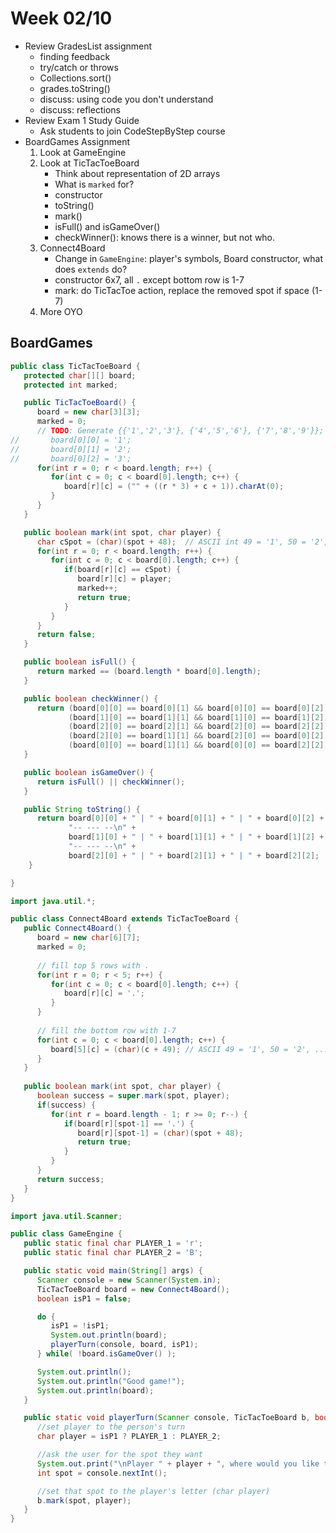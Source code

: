 # Week 02/10

- Review GradesList assignment
  - finding feedback
  - try/catch or throws
  - Collections.sort()
  - grades.toString()
  - discuss: using code you don't understand
  - discuss: reflections
- Review Exam 1 Study Guide
  - Ask students to join CodeStepByStep course
- BoardGames Assignment
  1. Look at GameEngine
  2. Look at TicTacToeBoard
     - Think about representation of 2D arrays
     - What is `marked` for?
     - constructor
     - toString()
     - mark()
     - isFull() and isGameOver()
     - checkWinner(): knows there is a winner, but not who.
  4. Connect4Board
     - Change in `GameEngine`: player's symbols, Board constructor, what does `extends` do?
     - constructor 6x7, all `.` except bottom row is 1-7
     - mark: do TicTacToe action, replace the removed spot if space (1-7)
  5. More OYO

## BoardGames

```java
public class TicTacToeBoard {
   protected char[][] board;
   protected int marked;

   public TicTacToeBoard() {
      board = new char[3][3];
      marked = 0;
      // TODO: Generate {{'1','2','3'}, {'4','5','6'}, {'7','8','9'}};
//       board[0][0] = '1';
//       board[0][1] = '2';
//       board[0][2] = '3';
      for(int r = 0; r < board.length; r++) {
         for(int c = 0; c < board[0].length; c++) {
            board[r][c] = ("" + ((r * 3) + c + 1)).charAt(0);
         }
      }
   }

   public boolean mark(int spot, char player) {
      char cSpot = (char)(spot + 48);  // ASCII int 49 = '1', 50 = '2',...
      for(int r = 0; r < board.length; r++) {
         for(int c = 0; c < board[0].length; c++) {
            if(board[r][c] == cSpot) {
               board[r][c] = player;
               marked++;
               return true;
            }
         }
      }
      return false;
   }

   public boolean isFull() {
      return marked == (board.length * board[0].length);
   }

   public boolean checkWinner() {
      return (board[0][0] == board[0][1] && board[0][0] == board[0][2]) || // first row
             (board[1][0] == board[1][1] && board[1][0] == board[1][2]) || // sec row
             (board[2][0] == board[2][1] && board[2][0] == board[2][2]) || // trd row
             (board[2][0] == board[1][1] && board[2][0] == board[0][2]) || // up dia
             (board[0][0] == board[1][1] && board[0][0] == board[2][2]);   // down dia
   }

   public boolean isGameOver() {
      return isFull() || checkWinner();
   }

   public String toString() {
      return board[0][0] + " | " + board[0][1] + " | " + board[0][2] + "\n" +
             "-- --- --\n" +
             board[1][0] + " | " + board[1][1] + " | " + board[1][2] + "\n" +
             "-- --- --\n" +
             board[2][0] + " | " + board[2][1] + " | " + board[2][2];
	}

}
```

```java
import java.util.*;

public class Connect4Board extends TicTacToeBoard {
   public Connect4Board() {
      board = new char[6][7];
      marked = 0;
      
      // fill top 5 rows with .
      for(int r = 0; r < 5; r++) {
         for(int c = 0; c < board[0].length; c++) {
            board[r][c] = '.';
         }
      }
      
      // fill the bottom row with 1-7
      for(int c = 0; c < board[0].length; c++) {
         board[5][c] = (char)(c + 49); // ASCII 49 = '1', 50 = '2', ...
      }
   }
   
   public boolean mark(int spot, char player) {
      boolean success = super.mark(spot, player);
      if(success) {
         for(int r = board.length - 1; r >= 0; r--) {
            if(board[r][spot-1] == '.') {
               board[r][spot-1] = (char)(spot + 48);
               return true;
            }
         }
      }
      return success;
   }
}
```

```java
import java.util.Scanner;

public class GameEngine {
   public static final char PLAYER_1 = 'r';
   public static final char PLAYER_2 = 'B';

   public static void main(String[] args) {
      Scanner console = new Scanner(System.in);
      TicTacToeBoard board = new Connect4Board();
      boolean isP1 = false;

      do {
         isP1 = !isP1;
         System.out.println(board);
         playerTurn(console, board, isP1);
      } while( !board.isGameOver() );

      System.out.println();
      System.out.println("Good game!");
      System.out.println(board);
   }

   public static void playerTurn(Scanner console, TicTacToeBoard b, boolean isP1) {
      //set player to the person's turn
      char player = isP1 ? PLAYER_1 : PLAYER_2;

      //ask the user for the spot they want
      System.out.print("\nPlayer " + player + ", where would you like to go? > ");
      int spot = console.nextInt();

      //set that spot to the player's letter (char player)
      b.mark(spot, player);
   }
}
```

